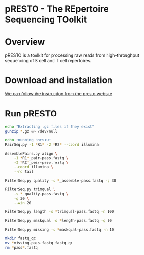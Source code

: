 pRESTO - The REpertoire Sequencing TOolkit
===========================================

# Overview

pRESTO is a toolkit for processing raw reads from high-throughput sequencing of B cell and T cell repertoires.

# Download and installation

[We can follow the instruction from the presto website](https://presto.readthedocs.io/en/stable/install.html)

# Run pRESTO

```bash
echo "Extracting .gz files if they exist"
gunzip *.gz &> /dev/null

echo "Running pRESTO"
PairSeq.py -1 *R1* -2 *R2* --coord illumina

AssemblePairs.py align \
    -1 *R1*_pair-pass.fastq \
    -2 *R2*_pair-pass.fastq \
    --coord illumina \
    --rc tail

FilterSeq.py quality -s *_assemble-pass.fastq -q 30

FilterSeq.py trimqual \
    -s *_quality-pass.fastq \
    -q 30 \
    --win 20

FilterSeq.py length -s *trimqual-pass.fastq -n 100

FilterSeq.py maskqual -s *length-pass.fastq -q 30

FilterSeq.py missing -s *maskqual-pass.fastq -n 10

mkdir fastq_qc
mv *missing-pass.fastq fastq_qc
rm *pass*.fastq
```
